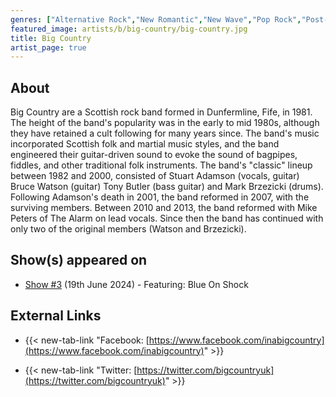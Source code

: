 ```yaml
---
genres: ["Alternative Rock","New Romantic","New Wave","Pop Rock","Post-Punk","Rock","Celtic Rock"]
featured_image: artists/b/big-country/big-country.jpg
title: Big Country
artist_page: true
---
```

## About

Big Country are a Scottish rock band formed in Dunfermline, Fife, in 1981.
The height of the band's popularity was in the early to mid 1980s, although they have retained a cult following for many years since. The band's music incorporated Scottish folk and martial music styles, and the band engineered their guitar-driven sound to evoke the sound of bagpipes, fiddles, and other traditional folk instruments.
The band's "classic" lineup between 1982 and 2000, consisted of Stuart Adamson (vocals, guitar) Bruce Watson (guitar) Tony Butler (bass guitar) and Mark Brzezicki (drums). Following Adamson's death in 2001, the band reformed in 2007, with the surviving members. Between 2010 and 2013, the band reformed with Mike Peters of The Alarm on lead vocals. Since then the band has continued with only two of the original members (Watson and Brzezicki).

## Show(s) appeared on

- [Show #3](/shows/featuring-blue-on-shock/) (19th June 2024) - Featuring: Blue On Shock

## External Links

- {{< new-tab-link "Facebook: [https://www.facebook.com/inabigcountry](https://www.facebook.com/inabigcountry)" >}}


- {{< new-tab-link "Twitter: [https://twitter.com/bigcountryuk](https://twitter.com/bigcountryuk)" >}}


